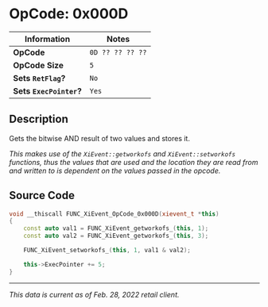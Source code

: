 # OpCode: 0x000D

| Information               | Notes |
|---                        |---    |
| **OpCode**                | `0D ?? ?? ?? ??` |
| **OpCode Size**           | `5`   |
| **Sets `RetFlag`?**       | `No`  |
| **Sets `ExecPointer`?**   | `Yes` |

## Description

Gets the bitwise AND result of two values and stores it.

_This makes use of the `XiEvent::getworkofs` and `XiEvent::setworkofs` functions, thus the values that are used and the location they are read from and written to is dependent on the values passed in the opcode._

## Source Code

```cpp
void __thiscall FUNC_XiEvent_OpCode_0x000D(xievent_t *this)
{
    const auto val1 = FUNC_XiEvent_getworkofs_(this, 1);
    const auto val2 = FUNC_XiEvent_getworkofs_(this, 3);

    FUNC_XiEvent_setworkofs_(this, 1, val1 & val2);

    this->ExecPointer += 5;
}
```

---

_This data is current as of Feb. 28, 2022 retail client._